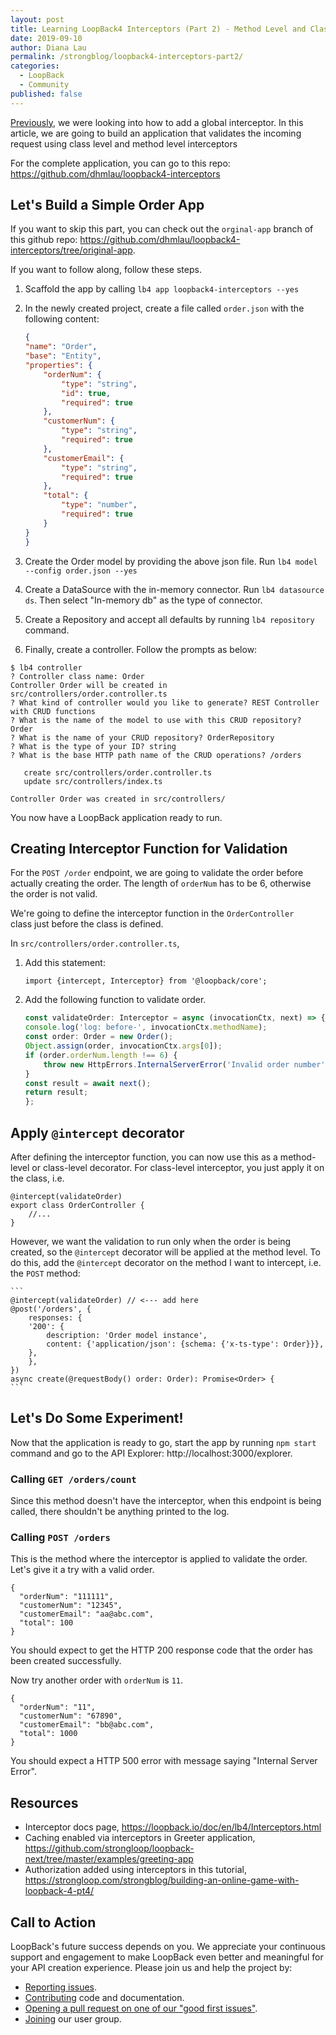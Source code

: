 ```yaml
---
layout: post
title: Learning LoopBack4 Interceptors (Part 2) - Method Level and Class Level Interceptors
date: 2019-09-10
author: Diana Lau
permalink: /strongblog/loopback4-interceptors-part2/
categories:
  - LoopBack
  - Community
published: false
---
```


[Previously](https://strongloop.com/strongblog/loopback4-interceptors-part1/), we were looking into how to add a global interceptor. In this article, we are going to build an application that validates the incoming request using class level and method level interceptors 

For the complete application, you can go to this repo: https://github.com/dhmlau/loopback4-interceptors

<!--more-->

## Let's Build a Simple Order App

If you want to skip this part, you can check out the `orginal-app` branch of this github repo: https://github.com/dhmlau/loopback4-interceptors/tree/original-app.

If you want to follow along, follow these steps.

1. Scaffold the app by calling `lb4 app loopback4-interceptors --yes`

2. In the newly created project, create a file called `order.json` with the following content:

    ```json
    {
    "name": "Order",
    "base": "Entity",
    "properties": {
        "orderNum": {
            "type": "string",
            "id": true,
            "required": true
        },
        "customerNum": {
            "type": "string",
            "required": true
        },
        "customerEmail": {
            "type": "string",
            "required": true
        },
        "total": {
            "type": "number",
            "required": true
        }
    }
    }
    ```

3. Create the Order model by providing the above json file. Run `lb4 model --config order.json --yes`

4. Create a DataSource with the in-memory connector. Run `lb4 datasource ds`.  Then select "In-memory db" as the type of connector. 

5. Create a Repository and accept all defaults by running `lb4 repository` command.

6. Finally, create a controller. Follow the prompts as below:
```
$ lb4 controller
? Controller class name: Order
Controller Order will be created in src/controllers/order.controller.ts
? What kind of controller would you like to generate? REST Controller with CRUD functions
? What is the name of the model to use with this CRUD repository? Order
? What is the name of your CRUD repository? OrderRepository
? What is the type of your ID? string
? What is the base HTTP path name of the CRUD operations? /orders

   create src/controllers/order.controller.ts
   update src/controllers/index.ts

Controller Order was created in src/controllers/
```

You now have a LoopBack application ready to run.

## Creating Interceptor Function for Validation

For the `POST /order` endpoint, we are going to validate the order before actually creating the order. The length of `orderNum` has to be 6, otherwise the order is not valid. 

We're going to define the interceptor function in the `OrderController` class just before the class is defined. 

In `src/controllers/order.controller.ts`, 
1. Add this statement:
    ```
    import {intercept, Interceptor} from '@loopback/core';
    ```

2. Add the following function to validate order.  
    ```ts
    const validateOrder: Interceptor = async (invocationCtx, next) => {
    console.log('log: before-', invocationCtx.methodName);
    const order: Order = new Order();
    Object.assign(order, invocationCtx.args[0]);
    if (order.orderNum.length !== 6) {
        throw new HttpErrors.InternalServerError('Invalid order number');
    }
    const result = await next();
    return result;
    };
    ```

## Apply `@intercept` decorator

After defining the interceptor function, you can now use this as a method-level or class-level decorator. For class-level interceptor, you just apply it on the class, i.e.

```
@intercept(validateOrder)
export class OrderController {
    //...
}
```

However, we want the validation to run only when the order is being created, so the `@intercept` decorator will be applied at the method level. To do this, add the `@intercept` decorator on the method I want to intercept, i.e. the `POST` method:

    ```
    @intercept(validateOrder) // <--- add here
    @post('/orders', {
        responses: {
        '200': {
            description: 'Order model instance',
            content: {'application/json': {schema: {'x-ts-type': Order}}},
        },
        },
    })
    async create(@requestBody() order: Order): Promise<Order> {
    ```

## Let's Do Some Experiment! 

Now that the application is ready to go, start the app by running `npm start` command and go to the API Explorer: http://localhost:3000/explorer.


### Calling `GET /orders/count`

Since this method doesn't have the interceptor, when this endpoint is being called, there shouldn't be anything printed to the log. 

### Calling `POST /orders`

This is the method where the interceptor is applied to validate the order. Let's give it a try with a valid order.
``` 
{
  "orderNum": "111111",
  "customerNum": "12345",
  "customerEmail": "aa@abc.com",
  "total": 100
}
```
You should expect to get the HTTP 200 response code that the order has been created successfully.

Now try another order with `orderNum` is `11`. 
``` 
{
  "orderNum": "11",
  "customerNum": "67890",
  "customerEmail": "bb@abc.com",
  "total": 1000
}
```
You should expect a HTTP 500 error with message saying "Internal Server Error".

## Resources 

- Interceptor docs page, https://loopback.io/doc/en/lb4/Interceptors.html
- Caching enabled via interceptors in Greeter application, https://github.com/strongloop/loopback-next/tree/master/examples/greeting-app
- Authorization added using interceptors in this tutorial, https://strongloop.com/strongblog/building-an-online-game-with-loopback-4-pt4/

## Call to Action

LoopBack's future success depends on you. We appreciate your continuous support and engagement to make LoopBack even better and meaningful for your API creation experience. Please join us and help the project by:

- [Reporting issues](https://github.com/strongloop/loopback-next/issues).
- [Contributing](https://github.com/strongloop/loopback-next/blob/master/docs/CONTRIBUTING.md)
  code and documentation.
- [Opening a pull request on one of our "good first issues"](https://github.com/strongloop/loopback-next/labels/good%20first%20issue).
- [Joining](https://github.com/strongloop/loopback-next/issues/110) our user group.
